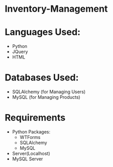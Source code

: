 # Inventory-Management

# Languages Used:
- Python
- JQuery
- HTML

# Databases Used:
- SQLAlchemy (for Managing Users)
- MySQL (for Managing Products)

# Requirements
- Python Packages:
  - WTForms
  - SQLAlchemy
  - MySQL
- Server(Localhost)
- MySQL Server
